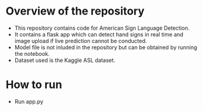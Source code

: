 # Overview of the repository
- This repository contains code for American Sign Language Detection.
- It contains a flask app which can detect hand signs in real time and image upload if live prediction cannot be conducted. 
- Model file is not inluded in the repository but can be obtained by running the notebook.
- Dataset used is the Kaggle ASL dataset.

# How to run
- Run app.py
